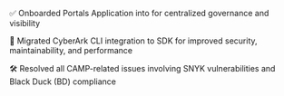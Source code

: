✅ Onboarded Portals Application into  for centralized governance and visibility

🔄 Migrated CyberArk CLI integration to SDK for improved security, maintainability, and performance

🛠️ Resolved all CAMP-related issues involving SNYK vulnerabilities and Black Duck (BD) compliance
